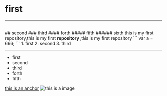 # first
---
<br />
## second
### third
#### forth
##### fifth
###### sixth
this is my first repository,this is my first <strong> repository </strong>,this is my first repository
```
var a = 666;
```
1. first
2. second
3. third

---
- first
- second
- third
- forth
- fifth

[this is an anchor](http://www.baidu.com/)
![this is a image](http://www.baidu.com/img/2016_10_09logo_61d59f1e74db0be41ffe1d31fb8edef3.png)

